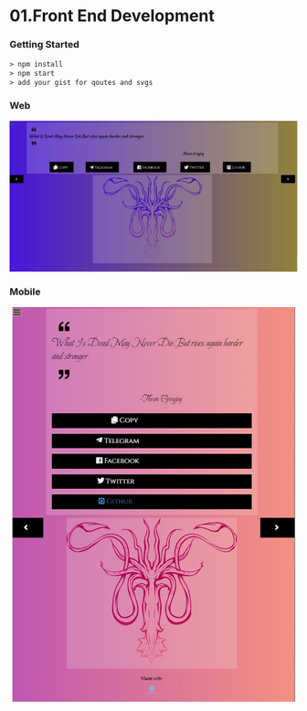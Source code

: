 # 01.Front End Development

### Getting Started

```
> npm install
> npm start
> add your gist for qoutes and svgs
```

### Web

<p align="center">
  <img src="https://github.com/Rockstar4400/Freecodecamp-Projects/blob/main/01.Front%20End%20Development/01.random_quote_machine/public/download.jpg?raw=true" alt="Sublime's custom image"/>
</p>

### Mobile
<p align="center">
  <img src="https://github.com/Rockstar4400/Freecodecamp-Projects/blob/main/01.Front%20End%20Development/01.random_quote_machine/src/content/C2.PNG?raw=true"/>
</p>

